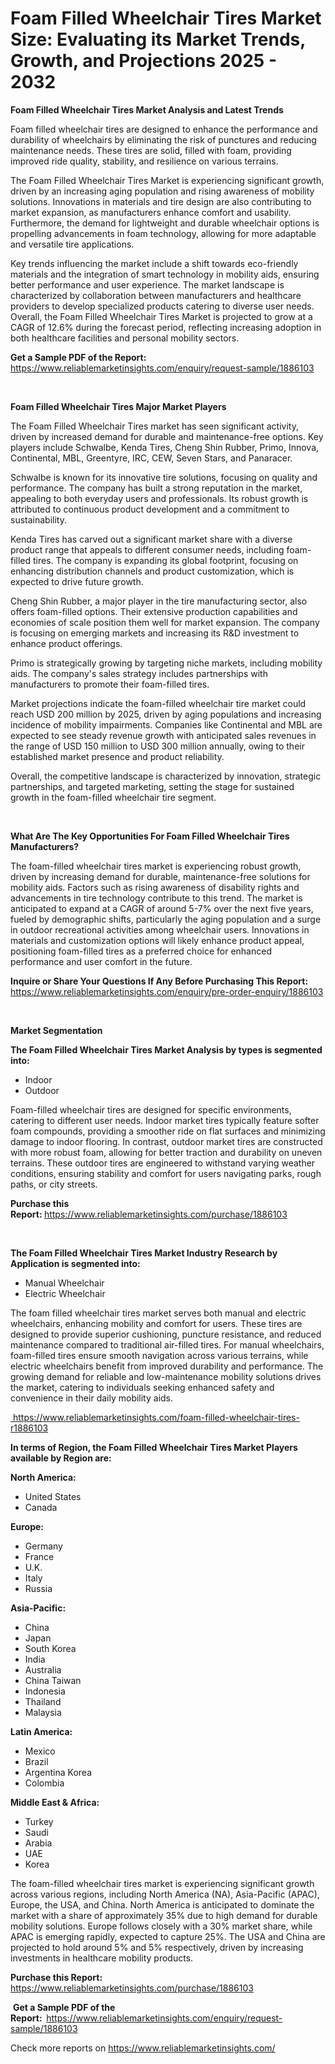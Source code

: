 <p><h1>Foam Filled Wheelchair Tires Market Size: Evaluating its Market Trends, Growth, and Projections 2025 - 2032</h1></p><p><strong>Foam Filled Wheelchair Tires Market Analysis and Latest Trends</strong></p>
<p><p>Foam filled wheelchair tires are designed to enhance the performance and durability of wheelchairs by eliminating the risk of punctures and reducing maintenance needs. These tires are solid, filled with foam, providing improved ride quality, stability, and resilience on various terrains. </p><p>The Foam Filled Wheelchair Tires Market is experiencing significant growth, driven by an increasing aging population and rising awareness of mobility solutions. Innovations in materials and tire design are also contributing to market expansion, as manufacturers enhance comfort and usability. Furthermore, the demand for lightweight and durable wheelchair options is propelling advancements in foam technology, allowing for more adaptable and versatile tire applications.</p><p>Key trends influencing the market include a shift towards eco-friendly materials and the integration of smart technology in mobility aids, ensuring better performance and user experience. The market landscape is characterized by collaboration between manufacturers and healthcare providers to develop specialized products catering to diverse user needs. Overall, the Foam Filled Wheelchair Tires Market is projected to grow at a CAGR of 12.6% during the forecast period, reflecting increasing adoption in both healthcare facilities and personal mobility sectors.</p></p>
<p><strong>Get a Sample PDF of the Report:&nbsp;</strong> <a href="https://www.reliablemarketinsights.com/enquiry/request-sample/1886103?utm_campaign=2281&utm_medium=2&utm_source=Github&utm_content=ia&utm_term=09022025&utm_id=foam-filled-wheelchair-tires">https://www.reliablemarketinsights.com/enquiry/request-sample/1886103</a></p>
<p>&nbsp;</p>
<p><strong>Foam Filled Wheelchair Tires Major Market Players</strong></p>
<p><p>The Foam Filled Wheelchair Tires market has seen significant activity, driven by increased demand for durable and maintenance-free options. Key players include Schwalbe, Kenda Tires, Cheng Shin Rubber, Primo, Innova, Continental, MBL, Greentyre, IRC, CEW, Seven Stars, and Panaracer. </p><p>Schwalbe is known for its innovative tire solutions, focusing on quality and performance. The company has built a strong reputation in the market, appealing to both everyday users and professionals. Its robust growth is attributed to continuous product development and a commitment to sustainability.</p><p>Kenda Tires has carved out a significant market share with a diverse product range that appeals to different consumer needs, including foam-filled tires. The company is expanding its global footprint, focusing on enhancing distribution channels and product customization, which is expected to drive future growth.</p><p>Cheng Shin Rubber, a major player in the tire manufacturing sector, also offers foam-filled options. Their extensive production capabilities and economies of scale position them well for market expansion. The company is focusing on emerging markets and increasing its R&D investment to enhance product offerings.</p><p>Primo is strategically growing by targeting niche markets, including mobility aids. The company's sales strategy includes partnerships with manufacturers to promote their foam-filled tires. </p><p>Market projections indicate the foam-filled wheelchair tire market could reach USD 200 million by 2025, driven by aging populations and increasing incidence of mobility impairments. Companies like Continental and MBL are expected to see steady revenue growth with anticipated sales revenues in the range of USD 150 million to USD 300 million annually, owing to their established market presence and product reliability. </p><p>Overall, the competitive landscape is characterized by innovation, strategic partnerships, and targeted marketing, setting the stage for sustained growth in the foam-filled wheelchair tire segment.</p></p>
<p>&nbsp;</p>
<p><strong>What Are The Key Opportunities For Foam Filled Wheelchair Tires Manufacturers?</strong></p>
<p><p>The foam-filled wheelchair tires market is experiencing robust growth, driven by increasing demand for durable, maintenance-free solutions for mobility aids. Factors such as rising awareness of disability rights and advancements in tire technology contribute to this trend. The market is anticipated to expand at a CAGR of around 5-7% over the next five years, fueled by demographic shifts, particularly the aging population and a surge in outdoor recreational activities among wheelchair users. Innovations in materials and customization options will likely enhance product appeal, positioning foam-filled tires as a preferred choice for enhanced performance and user comfort in the future.</p></p>
<p><strong>Inquire or Share Your Questions If Any Before Purchasing This Report:</strong> <a href="https://www.reliablemarketinsights.com/enquiry/pre-order-enquiry/1886103?utm_campaign=2281&utm_medium=2&utm_source=Github&utm_content=ia&utm_term=09022025&utm_id=foam-filled-wheelchair-tires">https://www.reliablemarketinsights.com/enquiry/pre-order-enquiry/1886103</a></p>
<p>&nbsp;</p>
<p><strong>Market Segmentation</strong></p>
<p><strong>The Foam Filled Wheelchair Tires Market Analysis by types is segmented into:</strong></p>
<p><ul><li>Indoor</li><li>Outdoor</li></ul></p>
<p><p>Foam-filled wheelchair tires are designed for specific environments, catering to different user needs. Indoor market tires typically feature softer foam compounds, providing a smoother ride on flat surfaces and minimizing damage to indoor flooring. In contrast, outdoor market tires are constructed with more robust foam, allowing for better traction and durability on uneven terrains. These outdoor tires are engineered to withstand varying weather conditions, ensuring stability and comfort for users navigating parks, rough paths, or city streets.</p></p>
<p><strong>Purchase this Report:&nbsp;</strong><a href="https://www.reliablemarketinsights.com/purchase/1886103?utm_campaign=2281&utm_medium=2&utm_source=Github&utm_content=ia&utm_term=09022025&utm_id=foam-filled-wheelchair-tires">https://www.reliablemarketinsights.com/purchase/1886103</a></p>
<p>&nbsp;</p>
<p><strong>The Foam Filled Wheelchair Tires Market Industry Research by Application is segmented into:</strong></p>
<p><ul><li>Manual Wheelchair</li><li>Electric Wheelchair</li></ul></p>
<p><p>The foam filled wheelchair tires market serves both manual and electric wheelchairs, enhancing mobility and comfort for users. These tires are designed to provide superior cushioning, puncture resistance, and reduced maintenance compared to traditional air-filled tires. For manual wheelchairs, foam-filled tires ensure smooth navigation across various terrains, while electric wheelchairs benefit from improved durability and performance. The growing demand for reliable and low-maintenance mobility solutions drives the market, catering to individuals seeking enhanced safety and convenience in their daily mobility aids.</p></p>
<p><a href="https://www.reliablemarketinsights.com/foam-filled-wheelchair-tires-r1886103?utm_campaign=2281&utm_medium=2&utm_source=Github&utm_content=ia&utm_term=09022025&utm_id=foam-filled-wheelchair-tires">&nbsp;https://www.reliablemarketinsights.com/foam-filled-wheelchair-tires-r1886103</a></p>
<p><strong>In terms of Region, the Foam Filled Wheelchair Tires Market Players available by Region are:</strong></p>
<p>
    <p> <strong> North America: </strong>
        <ul>
            <li>United States</li>
            <li>Canada</li>
        </ul>
        </p> 
    <p> <strong> Europe: </strong>
        <ul>
            <li>Germany</li>
            <li>France</li>
            <li>U.K.</li>
            <li>Italy</li>
            <li>Russia</li>
        </ul>
        </p> 
    <p> <strong> Asia-Pacific: </strong>
        <ul>
            <li>China</li>
            <li>Japan</li>
            <li>South Korea</li>
            <li>India</li>
            <li>Australia</li>
            <li>China Taiwan</li>
            <li>Indonesia</li>
            <li>Thailand</li>
            <li>Malaysia</li>
        </ul>
        </p> 
    <p> <strong> Latin America: </strong>
        <ul>
            <li>Mexico</li>
            <li>Brazil</li>
            <li>Argentina Korea</li>
            <li>Colombia</li>
        </ul>
        </p> 
    <p> <strong> Middle East & Africa: </strong>
        <ul>
            <li>Turkey</li>
            <li>Saudi</li>
            <li>Arabia</li>
            <li>UAE</li>
            <li>Korea</li>
        </ul>
    </p>
    </p>
<p><p>The foam-filled wheelchair tires market is experiencing significant growth across various regions, including North America (NA), Asia-Pacific (APAC), Europe, the USA, and China. North America is anticipated to dominate the market with a share of approximately 35% due to high demand for durable mobility solutions. Europe follows closely with a 30% market share, while APAC is emerging rapidly, expected to capture 25%. The USA and China are projected to hold around 5% and 5% respectively, driven by increasing investments in healthcare mobility products.</p></p>
<p><strong>Purchase this Report: </strong><a href="https://www.reliablemarketinsights.com/purchase/1886103?utm_campaign=2281&utm_medium=2&utm_source=Github&utm_content=ia&utm_term=09022025&utm_id=foam-filled-wheelchair-tires">https://www.reliablemarketinsights.com/purchase/1886103</a></p>
<p>&nbsp;<strong>Get a Sample PDF of the Report:&nbsp;&nbsp;</strong><a href="https://www.reliablemarketinsights.com/enquiry/request-sample/1886103?utm_campaign=2281&utm_medium=2&utm_source=Github&utm_content=ia&utm_term=09022025&utm_id=foam-filled-wheelchair-tires">https://www.reliablemarketinsights.com/enquiry/request-sample/1886103</a></p>
<p><strong></strong></p>
<p>Check more reports on <a href="https://www.reliablemarketinsights.com/?utm_campaign=2281&utm_medium=2&utm_source=Github&utm_content=ia&utm_term=09022025&utm_id=foam-filled-wheelchair-tires">https://www.reliablemarketinsights.com/</a></p>